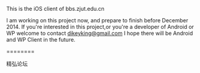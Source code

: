 This is the iOS client of bbs.zjut.edu.cn

I am working on this project now, and prepare to finish before December 2014.
If you're interested in this project,or you're a developer of Android or WP welcome to contact dikeyking@gmail.com 
I hope there will be Android and WP Client in the future.


========

精弘论坛
